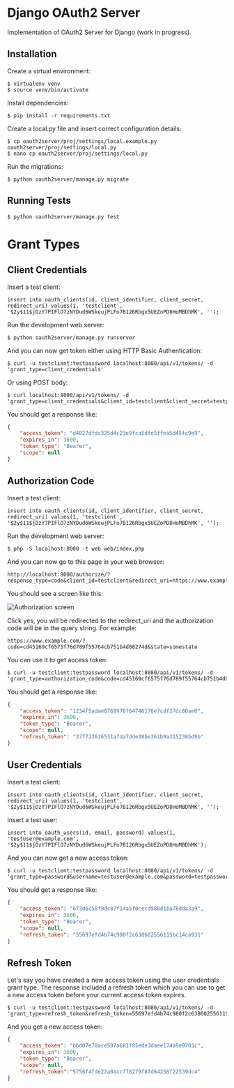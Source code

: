 Django OAuth2 Server
====================

Implementation of OAuth2 Server for Django (work in progress).

Installation
------------

Create a virtual environment:

```
$ virtualenv venv
$ source venv/bin/activate
```

Install dependencies:

```
$ pip install -r requirements.txt
```

Create a local.py file and insert correct configuration details:

```
$ cp oauth2server/proj/settings/local.example.py oauth2server/proj/settings/local.py
$ nano cp oauth2server/proj/settings/local.py
```

Run the migrations:

```
$ python oauth2server/manage.py migrate
```

Running Tests
-------------

```
$ python oauth2server/manage.py test
```

Grant Types
===========

Client Credentials
------------------

Insert a test client:

```
insert into oauth_clients(id, client_identifier, client_secret, redirect_uri) values(1, 'testclient', '$2y$11$jDzY7PIFlO7zNYDud6WSkeujPLFo7B126Rbgx5UEZoPD8HoMBDhMK', '');
```

Run the development web server:

```
$ python oauth2server/manage.py runserver
```

And you can now get token either using HTTP Basic Authentication:

```
$ curl -u testclient:testpassword localhost:8080/api/v1/tokens/ -d 'grant_type=client_credentials'
```

Or using POST body:

```
$ curl localhost:8000/api/v1/tokens/ -d 'grant_type=client_credentials&client_id=testclient&client_secret=testpassword'
```

You should get a response like:

```json
{
    "access_token": "d4827dfdc325d4c23e9fca5dfe5ffea5d45fc9e9",
    "expires_in": 3600,
    "token_type": "Bearer",
    "scope": null
}
```

Authorization Code
------------------

Insert a test client:

```
insert into oauth_clients(id, client_identifier, client_secret, redirect_uri) values(1, 'testclient', '$2y$11$jDzY7PIFlO7zNYDud6WSkeujPLFo7B126Rbgx5UEZoPD8HoMBDhMK', '');
```

Run the development web server:

```
$ php -S localhost:8000 -t web web/index.php
```

And you can now go to this page in your web browser:

```
http://localhost:8000/authorize/?response_type=code&client_id=testclient&redirect_uri=https://www.example.com&state=somestate
```

You should see a screen like this:

![Authorization screen](https://github.com/JSainsburyPLC/jsid/blob/develop/images/authorization_screen.png)

Click yes, you will be redirected to the redirect_uri and the authorization code will be in the query string. For example:

```
https://www.example.com/?code=cd45169cf6575f76d789f55764cb751b4d08274d&state=somestate
```

You can use it to get access token:

```
$ curl -u testclient:testpassword localhost:8080/api/v1/tokens/ -d 'grant_type=authorization_code&code=cd45169cf6575f76d789f55764cb751b4d08274d'
```

You should get a response like:

```json
{
    "access_token": "1234f5adae8769978f64746176e7cdf37dc80ae0",
    "expires_in": 3600,
    "token_type": "Bearer",
    "scope": null,
    "refresh_token": "37f723616531afda7dde38be361b9a315238bd9b"
}
```

User Credentials
----------------

Insert a test client:

```
insert into oauth_clients(id, client_identifier, client_secret, redirect_uri) values(1, 'testclient', '$2y$11$jDzY7PIFlO7zNYDud6WSkeujPLFo7B126Rbgx5UEZoPD8HoMBDhMK', '');
```

Insert a test user:

```
insert into oauth_users(id, email, password) values(1, 'testuser@example.com', '$2y$11$jDzY7PIFlO7zNYDud6WSkeujPLFo7B126Rbgx5UEZoPD8HoMBDhMK');
```

And you can now get a new access token:

```
$ curl -u testclient:testpassword localhost:8080/api/v1/tokens/ -d 'grant_type=password&username=testuser@example.com&password=testpassword'
```

You should get a response like:

```json
{
    "access_token": "673d6c58f9dc87f14a5f0cecd986d1ba78dda3a9",
    "expires_in": 3600,
    "token_type": "Bearer",
    "scope": null,
    "refresh_token": "55697efd4b74c980f2c638602556115bc14ca931"
}
```

Refresh Token
-------------

Let's say you have created a new access token using the user credentials grant type. The response included a refresh token which you can use to get a new access token before your current access token expires.

```
$ curl -u testclient:testpassword localhost:8080/api/v1/tokens/ -d 'grant_type=refresh_token&refresh_token=55697efd4b74c980f2c638602556115bc14ca931'
```

And you get a new access token:

```json
{
    "access_token": "bbd07e78ace597a681f85ede3daee174a9e0703c",
    "expires_in": 3600,
    "token_type": "Bearer",
    "scope": null,
    "refresh_token":"5756f4fde22a0accf78279f8fd64258f22539dc4"
}
```
